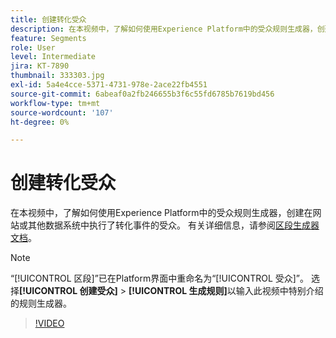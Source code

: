 ```yaml
---
title: 创建转化受众
description: 在本视频中，了解如何使用Experience Platform中的受众规则生成器，创建在网站或其他数据系统中执行了转化事件的受众。
feature: Segments
role: User
level: Intermediate
jira: KT-7890
thumbnail: 333303.jpg
exl-id: 5a4e4cce-5371-4731-978e-2ace22fb4551
source-git-commit: 6abeaf0a2fb246655b3f6c55fd6785b7619bd456
workflow-type: tm+mt
source-wordcount: '107'
ht-degree: 0%

---
```


# 创建转化受众

在本视频中，了解如何使用Experience Platform中的受众规则生成器，创建在网站或其他数据系统中执行了转化事件的受众。 有关详细信息，请参阅[区段生成器文档](https://experienceleague.adobe.com/docs/experience-platform/segmentation/ui/segment-builder.html?lang=zh-Hans)。

>[!NOTE]
>
> “[!UICONTROL 区段]”已在Platform界面中重命名为“[!UICONTROL 受众]”。 选择&#x200B;**[!UICONTROL 创建受众]** > **[!UICONTROL 生成规则]**&#x200B;以输入此视频中特别介绍的规则生成器。

>[!VIDEO](https://video.tv.adobe.com/v/3413187/?learn=on&enablevpops&captions=chi_hans)

